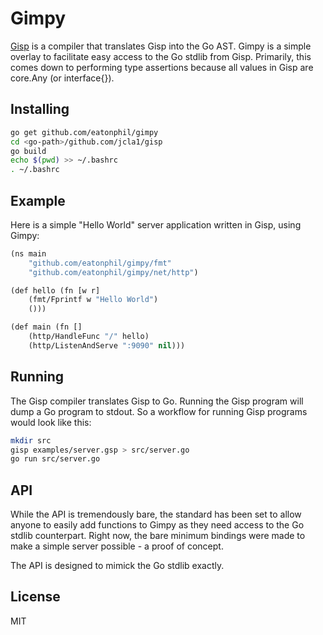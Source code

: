 # Gimpy

[Gisp](https://github.com/jcla1/gisp) is a compiler that translates Gisp into
the Go AST. Gimpy is a simple overlay to facilitate easy access to the Go
stdlib from Gisp. Primarily, this comes down to performing type assertions
because all values in Gisp are core.Any (or interface{}).

## Installing

```bash
go get github.com/eatonphil/gimpy
cd <go-path>/github.com/jcla1/gisp
go build
echo $(pwd) >> ~/.bashrc
. ~/.bashrc
```

## Example

Here is a simple "Hello World" server application written in Gisp, using Gimpy:

```lisp
(ns main
    "github.com/eatonphil/gimpy/fmt"
    "github.com/eatonphil/gimpy/net/http")

(def hello (fn [w r]
    (fmt/Fprintf w "Hello World")
    ()))

(def main (fn []
    (http/HandleFunc "/" hello)
    (http/ListenAndServe ":9090" nil)))
```

## Running

The Gisp compiler translates Gisp to Go. Running the Gisp program will dump
a Go program to stdout. So a workflow for running Gisp programs would look
like this:

```bash
mkdir src
gisp examples/server.gsp > src/server.go
go run src/server.go
```

## API

While the API is tremendously bare, the standard has been set to allow anyone
to easily add functions to Gimpy as they need access to the Go stdlib
counterpart. Right now, the bare minimum bindings were made to make a simple
server possible - a proof of concept.

The API is designed to mimick the Go stdlib exactly.

## License

MIT
